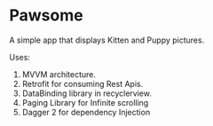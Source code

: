 # Pawsome
A simple app that displays Kitten and Puppy pictures.

Uses:
1. MVVM architecture.
2. Retrofit for consuming Rest Apis.
3. DataBinding library in recyclerview.
4. Paging Library for Infinite scrolling
5. Dagger 2 for dependency Injection
